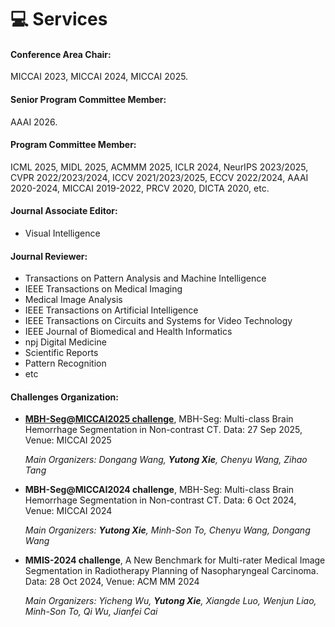 # 💻 Services

#### Conference Area Chair:
MICCAI 2023, MICCAI 2024, MICCAI 2025.

#### Senior Program Committee Member:
AAAI 2026.

#### Program Committee Member:
ICML 2025, MIDL 2025, ACMMM 2025, ICLR 2024, NeurIPS 2023/2025, CVPR 2022/2023/2024, ICCV 2021/2023/2025, ECCV 2022/2024, AAAI 2020-2024, MICCAI 2019-2022, PRCV 2020, DICTA 2020, etc.

#### Journal Associate Editor:
- Visual Intelligence

#### Journal Reviewer:
- Transactions on Pattern Analysis and Machine Intelligence
- IEEE Transactions on Medical Imaging
- Medical Image Analysis
- IEEE Transactions on Artificial Intelligence
- IEEE Transactions on Circuits and Systems for Video Technology
- IEEE Journal of Biomedical and Health Informatics
- npj Digital Medicine
- Scientific Reports
- Pattern Recognition
- etc

#### Challenges Organization:
- [**MBH-Seg@MICCAI2025 challenge**](https://mbhseg.com/), MBH-Seg: Multi-class Brain Hemorrhage Segmentation in Non-contrast CT. Data: 27 Sep 2025, Venue: MICCAI 2025
  
   *Main Organizers: Dongang Wang, **Yutong Xie**, Chenyu Wang, Zihao Tang*
  
- **MBH-Seg@MICCAI2024 challenge**, MBH-Seg: Multi-class Brain Hemorrhage Segmentation in Non-contrast CT. Data: 6 Oct 2024, Venue: MICCAI 2024
  
   *Main Organizers: **Yutong Xie**, Minh-Son To, Chenyu Wang, Dongang Wang*

- **MMIS-2024 challenge**, A New Benchmark for Multi-rater Medical Image Segmentation in Radiotherapy Planning of Nasopharyngeal Carcinoma. Data: 28 Oct 2024, Venue: ACM MM 2024
  
   *Main Organizers: Yicheng Wu, **Yutong Xie**, Xiangde Luo, Wenjun Liao, Minh-Son To, Qi Wu, Jianfei Cai*

